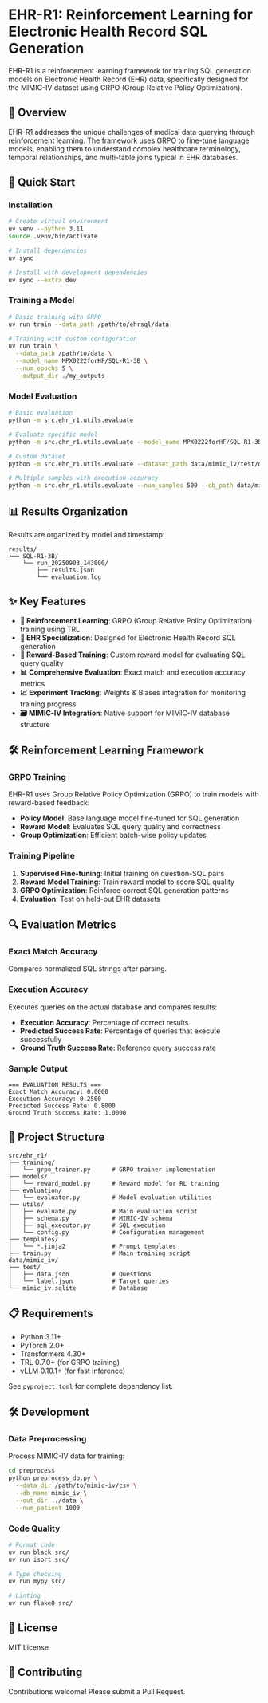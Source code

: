 # EHR-R1: Reinforcement Learning for Electronic Health Record SQL Generation

EHR-R1 is a reinforcement learning framework for training SQL generation models on Electronic Health Record (EHR) data, specifically designed for the MIMIC-IV dataset using GRPO (Group Relative Policy Optimization).

## 🎯 Overview

EHR-R1 addresses the unique challenges of medical data querying through reinforcement learning. The framework uses GRPO to fine-tune language models, enabling them to understand complex healthcare terminology, temporal relationships, and multi-table joins typical in EHR databases.

## 🚀 Quick Start

### Installation

```bash
# Create virtual environment
uv venv --python 3.11
source .venv/bin/activate

# Install dependencies
uv sync

# Install with development dependencies
uv sync --extra dev
```

### Training a Model

```bash
# Basic training with GRPO
uv run train --data_path /path/to/ehrsql/data

# Training with custom configuration
uv run train \
  --data_path /path/to/data \
  --model_name MPX0222forHF/SQL-R1-3B \
  --num_epochs 5 \
  --output_dir ./my_outputs
```

### Model Evaluation

```bash
# Basic evaluation
python -m src.ehr_r1.utils.evaluate

# Evaluate specific model
python -m src.ehr_r1.utils.evaluate --model_name MPX0222forHF/SQL-R1-3B

# Custom dataset
python -m src.ehr_r1.utils.evaluate --dataset_path data/mimic_iv/test/data.json

# Multiple samples with execution accuracy
python -m src.ehr_r1.utils.evaluate --num_samples 500 --db_path data/mimic_iv/mimic_iv.sqlite
```

## 📊 Results Organization

Results are organized by model and timestamp:

```
results/
└── SQL-R1-3B/
    └── run_20250903_143000/
        ├── results.json
        └── evaluation.log
```

## ✨ Key Features

- **🔄 Reinforcement Learning**: GRPO (Group Relative Policy Optimization) training using TRL
- **🏥 EHR Specialization**: Designed for Electronic Health Record SQL generation
- **🎯 Reward-Based Training**: Custom reward model for evaluating SQL query quality
- **📊 Comprehensive Evaluation**: Exact match and execution accuracy metrics
- **📈 Experiment Tracking**: Weights & Biases integration for monitoring training progress
- **🗃️ MIMIC-IV Integration**: Native support for MIMIC-IV database structure

## 🛠️ Reinforcement Learning Framework

### GRPO Training
EHR-R1 uses Group Relative Policy Optimization (GRPO) to train models with reward-based feedback:

- **Policy Model**: Base language model fine-tuned for SQL generation
- **Reward Model**: Evaluates SQL query quality and correctness
- **Group Optimization**: Efficient batch-wise policy updates

### Training Pipeline
1. **Supervised Fine-tuning**: Initial training on question-SQL pairs
2. **Reward Model Training**: Train reward model to score SQL quality
3. **GRPO Optimization**: Reinforce correct SQL generation patterns
4. **Evaluation**: Test on held-out EHR datasets

## 🔍 Evaluation Metrics

### Exact Match Accuracy
Compares normalized SQL strings after parsing.

### Execution Accuracy
Executes queries on the actual database and compares results:
- **Execution Accuracy**: Percentage of correct results
- **Predicted Success Rate**: Percentage of queries that execute successfully
- **Ground Truth Success Rate**: Reference query success rate

### Sample Output
```
=== EVALUATION RESULTS ===
Exact Match Accuracy: 0.0000
Execution Accuracy: 0.2500
Predicted Success Rate: 0.8000
Ground Truth Success Rate: 1.0000
```

## 📁 Project Structure

```
src/ehr_r1/
├── training/
│   └── grpo_trainer.py      # GRPO trainer implementation
├── models/
│   └── reward_model.py      # Reward model for RL training
├── evaluation/
│   └── evaluator.py         # Model evaluation utilities
├── utils/
│   ├── evaluate.py          # Main evaluation script
│   ├── schema.py            # MIMIC-IV schema
│   ├── sql_executor.py      # SQL execution
│   └── config.py            # Configuration management
├── templates/
│   └── *.jinja2             # Prompt templates
├── train.py                 # Main training script
data/mimic_iv/
├── test/
│   ├── data.json            # Questions
│   └── label.json           # Target queries
└── mimic_iv.sqlite          # Database
```

## 📋 Requirements

- Python 3.11+
- PyTorch 2.0+
- Transformers 4.30+
- TRL 0.7.0+ (for GRPO training)
- vLLM 0.10.1+ (for fast inference)

See `pyproject.toml` for complete dependency list.

## 🛠️ Development

### Data Preprocessing

Process MIMIC-IV data for training:

```bash
cd preprocess
python preprocess_db.py \
  --data_dir /path/to/mimic-iv/csv \
  --db_name mimic_iv \
  --out_dir ../data \
  --num_patient 1000
```

### Code Quality

```bash
# Format code
uv run black src/
uv run isort src/

# Type checking
uv run mypy src/

# Linting
uv run flake8 src/
```

## 📄 License

MIT License

## 🤝 Contributing

Contributions welcome! Please submit a Pull Request.